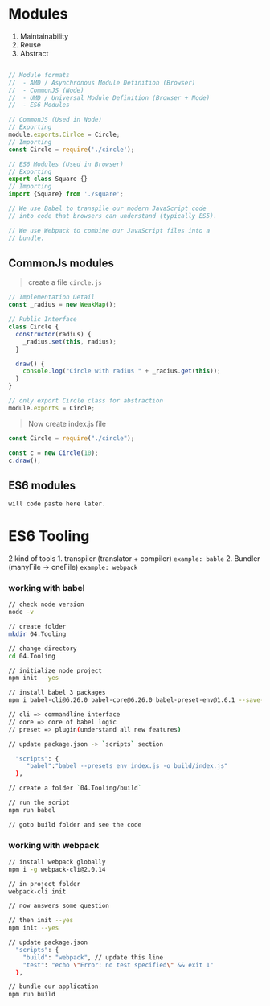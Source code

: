 # **Modules**

1. Maintainability
2. Reuse
3. Abstract

```javascript

// Module formats
//  - AMD / Asynchronous Module Definition (Browser)
//  - CommonJS (Node)
//  - UMD / Universal Module Definition (Browser + Node)
//  - ES6 Modules 

// CommonJS (Used in Node)
// Exporting 
module.exports.Cirlce = Circle; 
// Importing 
const Circle = require('./circle');

// ES6 Modules (Used in Browser)
// Exporting
export class Square {}
// Importing 
import {Square} from './square'; 

// We use Babel to transpile our modern JavaScript code 
// into code that browsers can understand (typically ES5). 

// We use Webpack to combine our JavaScript files into a
// bundle. 

```

## CommonJs modules

> create a file `circle.js`

```javascript
// Implementation Detail
const _radius = new WeakMap();

// Public Interface
class Circle {
  constructor(radius) {
    _radius.set(this, radius);
  }

  draw() {
    console.log("Circle with radius " + _radius.get(this));
  }
}

// only export Circle class for abstraction
module.exports = Circle;
```

> Now create index.js file

```javascript
const Circle = require("./circle");

const c = new Circle(10);
c.draw();
```

## ES6 modules

```javascript
will code paste here later.
```

# ES6 Tooling

2 kind of tools
    1. transpiler (translator + compiler)
      ``example: bable``
    2. Bundler (manyFile -> oneFile)
      ``example: webpack``


### working with babel

```bash
// check node version
node -v 

// create folder
mkdir 04.Tooling

// change directory
cd 04.Tooling

// initialize node project
npm init --yes

// install babel 3 packages
npm i babel-cli@6.26.0 babel-core@6.26.0 babel-preset-env@1.6.1 --save-dev

// cli => commandline interface
// core => core of babel logic
// preset => plugin(understand all new features)

// update package.json -> `scripts` section

  "scripts": {
     "babel":"babel --presets env index.js -o build/index.js"
  },

// create a folder `04.Tooling/build`

// run the script
npm run babel

// goto build folder and see the code

```

### working with webpack

```bash
// install webpack globally
npm i -g webpack-cli@2.0.14

// in project folder
webpack-cli init

// now answers some question

// then init --yes
npm init --yes

// update package.json
  "scripts": {
    "build": "webpack", // update this line
    "test": "echo \"Error: no test specified\" && exit 1"
  },

// bundle our application
npm run build
```







